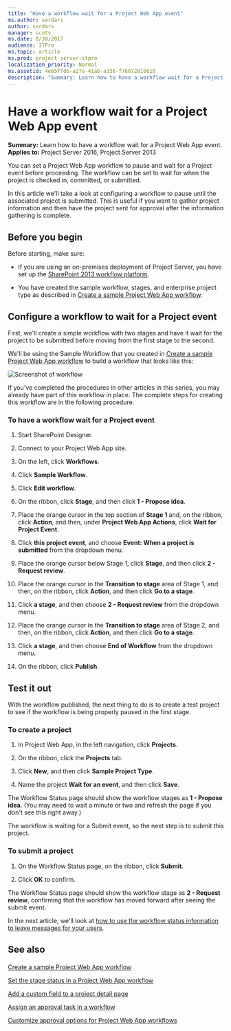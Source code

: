 ```yaml
---
title: "Have a workflow wait for a Project Web App event"
ms.author: serdars
author: serdars
manager: scotv
ms.date: 8/30/2017
audience: ITPro
ms.topic: article
ms.prod: project-server-itpro
localization_priority: Normal
ms.assetid: 4e65ffd6-a27e-41ab-a336-f7667281b610
description: "Summary: Learn how to have a workflow wait for a Project Web App event."
---
```


# Have a workflow wait for a Project Web App event
 
 **Summary:** Learn how to have a workflow wait for a Project Web App event.<br/>
**Applies to:** Project Server 2016, Project Server 2013
  
You can set a Project Web App workflow to pause and wait for a Project event before proceeding. The workflow can be set to wait for when the project is checked in, committed, or submitted.
  
In this article we'll take a look at configuring a workflow to pause until the associated project is submitted. This is useful if you want to gather project information and then have the project sent for approval after the information gathering is complete.
  
## Before you begin
<a name="begin"> </a>

Before starting, make sure:
  
- If you are using an on-premises deployment of Project Server, you have set up the [SharePoint 2013 workflow platform](https://technet.microsoft.com/library/145fc383-d584-487a-8738-8de15512ae26%28Office.14%29.aspx).
    
- You have created the sample workflow, stages, and enterprise project type as described in [Create a sample Project Web App workflow](create-a-sample-project-web-app-workflow.md).
    
## Configure a workflow to wait for a Project event
<a name="proc1"> </a>

First, we'll create a simple workflow with two stages and have it wait for the project to be submitted before moving from the first stage to the second.
  
We'll be using the Sample Workflow that you created in [Create a sample Project Web App workflow](create-a-sample-project-web-app-workflow.md) to build a workflow that looks like this:
  
![Screenshot of workflow](images/WaitForEvent.png)
  
If you've completed the procedures in other articles in this series, you may already have part of this workflow in place. The complete steps for creating this workflow are in the following procedure.
  
### To have a workflow wait for a Project event

1. Start SharePoint Designer.
    
2. Connect to your Project Web App site.
    
3. On the left, click **Workflows**.
    
4. Click **Sample Workflow**.
    
5. Click **Edit workflow**.
    
6. On the ribbon, click **Stage**, and then click **1 - Propose idea**.
    
7. Place the orange cursor in the top section of **Stage 1** and, on the ribbon, click **Action**, and then, under **Project Web App Actions**, click **Wait for Project Event**.
    
8. Click **this project event**, and choose **Event: When a project is submitted** from the dropdown menu.
    
9. Place the orange cursor below Stage 1, click **Stage**, and then click **2 - Request review**.
    
10. Place the orange cursor in the **Transition to stage** area of Stage 1, and then, on the ribbon, click **Action**, and then click **Go to a stage**.
    
11. Click **a stage**, and then choose **2 - Request review** from the dropdown menu.
    
12. Place the orange cursor in the **Transition to stage** area of Stage 2, and then, on the ribbon, click **Action**, and then click **Go to a stage**.
    
13. Click **a stage**, and then choose **End of Workflow** from the dropdown menu.
    
14. On the ribbon, click **Publish**.
    
## Test it out
<a name="proc2"> </a>

With the workflow published, the next thing to do is to create a test project to see if the workflow is being properly paused in the first stage.
  
### To create a project

1. In Project Web App, in the left navigation, click **Projects**.
    
2. On the ribbon, click the **Projects** tab.
    
3. Click **New**, and then click **Sample Project Type**.
    
4. Name the project **Wait for an event**, and then click **Save**.
    
The Workflow Status page should show the workflow stages as **1 - Propose idea**. (You may need to wait a minute or two and refresh the page if you don't see this right away.)
  
The workflow is waiting for a Submit event, so the next step is to submit this project.
  
### To submit a project

1. On the Workflow Status page, on the ribbon, click **Submit**.
    
2. Click **OK** to confirm.
    
The Workflow Status page should show the workflow stage as **2 - Request review**, confirming that the workflow has moved forward after seeing the submit event.
  
In the next article, we'll look at [how to use the workflow status information to leave messages for your users](set-the-stage-status-in-a-project-web-app-workflow.md).
  
## See also
<a name="proc2"> </a>

#### 

[Create a sample Project Web App workflow](create-a-sample-project-web-app-workflow.md)
  
[Set the stage status in a Project Web App workflow](set-the-stage-status-in-a-project-web-app-workflow.md)
  
[Add a custom field to a project detail page](add-a-custom-field-to-a-project-detail-page.md)
  
[Assign an approval task in a workflow](assign-an-approval-task-in-a-workflow.md)
  
[Customize approval options for Project Web App workflows](customize-approval-options-for-project-web-app-workflows.md)

